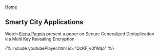 [Home](./index.html)

## Smarty City Applications


Watch [Elena Pagnin](https://www.eit.lth.se/index.php?uhpuid=elpa0455&L=1) present a paper on Secure Generalized Deduplication via Multi Key Revealing Encryption

{% include youtubePlayer.html id="QcKF_v0fWqo" %}

